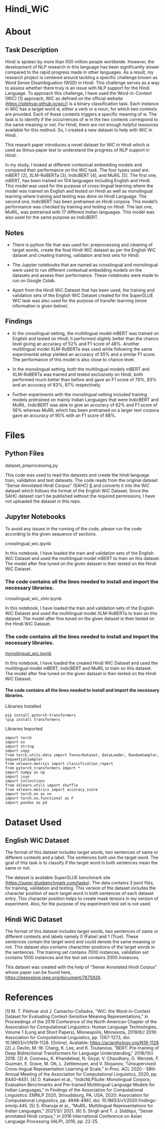 # Hindi_WiC

# About

## Task Description
Hindi is spoken by more than 500 million people worldwide. However, the development of NLP research in this language has been significantly slower compared to the rapid progress made in other languages. As a result, my research project is centered around tackling a specific challenge known as Word Sense Disambiguation (WSD) in Hindi. This challenge serves as a way to assess whether there truly is an issue with NLP support for the Hindi Language. To approach this challenge, I have used the Word-in-Context (WiC) [1] approach, WiC as defined on the official website (https://pilehvar.github.io/wic/) is a binary classification task. Each instance in WiC has a target word w, either a verb or a noun, for which two contexts are provided. Each of these contexts triggers a specific meaning of w. The task is to identify if the occurrences of w in the two contexts correspond to the same meaning or not. For Hindi, there are not enough helpful resources available for this method. So, I created a new dataset to help with WiC in Hindi.

This researh paper introduces a novel dataset for WiC in Hindi which is used as litmus paper test to understand the progress of NLP support in Hindi. 

In my study, I looked at different contextual embedding models and compared their performance on the WiC task. The four types used are: mBERT [2], XLM-RoBERTa [3], IndicBERT [4], and MuRIL [5]. The first one, mBERT, has been trained on 104 languages including English and Hindi. This model was used for the purpose of cross-lingual learning where the model was trained on English and tested on Hindi as well as monolingual learning where training and testing was done on Hindi Language. The second one, IndicBERT has been pretrained on Hindi corpora. This model’s performance was checked by training and testing on Hindi. The last one, MuRIL, was pretrained with 17 different Indian languages. This model was also used for the same purpose as IndicBERT.

## Notes

* There is python file that was used for: preprocessing and cleaning of target words, create the final Hindi WiC dataset as per the English WiC dataset and creating training, validation and test sets for Hindi.

* The Jupyter notebooks that are named as crosslingual and monolingual were used to run different contextual embedding models on the datasets and assess their performance. These notebooks were made to run on Google Colab.

* Apart from the Hindi WiC Dataset that has been used, the training and validation sets of the English WiC Dataset created for the SuperGLUE WiC task was also used for the purpose of transfer learning (more information is given below).

## Findings

* In the crosslingual setting, the multilingual model mBERT was trained on English and tested on Hindi, it performed slightly better than the chance level giving an accuracy of 52% and F1 score of 48%. Another multilingual model XLM-RoBERTa was used while following the same experimental setup yielded an accuracy of 55% and a similar F1 score. The performance of this model is also close to chance level. 

* In the monolingual setting, both the multilingual models mBERT and XLM-RoBERTa was trained and tested exclusively on Hindi, both performed much better than before and gave an F1 score of 79%, 83% and an accuracy of 83%, 87% respectively.

* Further experiments with the monolingual setting included training models pretrained on mainly Indian Languages that were IndicBERT and MuRIL. IndicBERT was able to give an accuracy of 62% and F1 score of 56% whereas MuRIL which has been pretrained on a larger text corpora gave an accuracy of 90% with an F1 score of 88%.

# Files

## Python Files

dataset_preprocessing.py

This code was used to read the datasets and create the hindi language train, validation and test datasets. The code reads from the original dataset "Sense Annotated Hindi Corpus" (SAHC) [6](https://ieeexplore.ieee.org/document/787592) and converts it into the WiC dataset which follows the format of the English WiC Dataset. Since the SAHC dataset can't be published without the required permissions, I have not uploaded the dataset in this repo. 

## Jupyter Notebooks

To avoid any issues in the running of the code, please run the code according to the given sequence of sections. 

crosslingual_wic.ipynb

In this notebook, I have loaded the train and validation sets of the English WiC Dataset and used the multilingual model mBERT to train on this dataset. 
The model after fine tuned on the given dataset is then tested on the Hindi WiC Dataset. 

### The code contains all the lines needed to install and import the necessary libraries.

crosslingual_wic_xlmr.ipynb

In this notebook, I have loaded the train and validation sets of the English WiC Dataset and used the multilingual model XLM-RoBERTa to train on this dataset. 
The model after fine tuned on the given dataset is then tested on the Hindi WiC Dataset. 

### The code contains all the lines needed to install and import the necessary libraries.

[monolingual_wic.ipynb](www.google.com)

In this notebook, I have loaded the created Hindi WiC Dataset and used the multilingual model mBERT, IndicBERT and MuRIL to train on this dataset. The model after fine tuned on the given dataset is then tested on the Hindi WiC Dataset. 

#### The code contains all the lines needed to install and import the necessary libraries.

Libraries Installed

```
pip install pytorch-transformers
!pip install transformers
```

Libraries Imported
```
import torch
import os
import string
import copy
from torch.utils.data import TensorDataset, DataLoader, RandomSampler, SequentialSampler
from sklearn.metrics import classification_report
from pytorch_transformers import *
import numpy as np
import json
import collections
from sklearn.utils import shuffle
from sklearn.metrics import accuracy_score
import torch.nn as nn
import torch.nn.functional as F
import pandas as pd
```


# Dataset Used

## English WiC Dataset

The format of this dataset includes target words, two sentences of same or different contexts and a label. The sentences both use the target word. The goal of this task is to classify if the target word in both sentences mean the same or not.

The dataset is available SuperGLUE benchmark site (https://super.gluebenchmark.com/tasks). The data contains 3 jsonl files, for training, validation and testing. This version of the dataset includes the character position of each target word in both sentences of each dataset entry. This character position helps to create mask tensors in my version of experiment. Also, for the purpose of my experiment test set is not used.

## Hindi WiC Dataset

The format of this dataset includes target words, two sentences of same or different contexts and labels namely 0 (False) and 1 (True). These sentences contain the target word and could denote the same meaning or not. This dataset also contains charachter positions of the target words in the sentences. The training set contains 7000 instances, validation set contains 1000 instances and the test set contains 2000 instances.

This dataset was created with the help of "Sense Annotated Hindi Corpus" whose paper can be found here, https://ieeexplore.ieee.org/document/7875926.  

# References

[1]  M. T. Pilehvar and J. Camacho-Collados, "WiC: the Word-in-Context Dataset for Evaluating Context-Sensitive Meaning Representations," in Proceedings of the 2019 Conference of the North American Chapter of the Association for Computational Linguistics: Human Language Technologies, Volume 1 (Long and Short Papers), Minneapolis, Minnesota, 2019/6// 2019: Association for Computational Linguistics, pp. 1267-1273, doi: 10.18653/v1/N19-1128. [Online]. Available: https://aclanthology.org/N19-1128
[2]  J. Devlin, M.-W. Chang, K. Lee, and K. Toutanova, "BERT: Pre-training of Deep Bidirectional Transformers for Language Understanding," 2018/10// 2018.
[3]  A. Conneau, K. Khandelwal, N. Goyal, V. Chaudhary, G. Wenzek, F. Guzmán, E. Grave, M. Ott, L. Zettlemoyer, and V. Stoyanov, “Unsupervised Cross-lingual Representation Learning at Scale,” in Proc. ACL 2020 - 58th Annual Meeting of the Association for Computational Linguistics, 2020, pp. 8440–8451.
[4]  D. Kakwani et al., "IndicNLPSuite: Monolingual Corpora, Evaluation Benchmarks and Pre-trained Multilingual Language Models for Indian Languages," in Findings of the Association for Computational Linguistics: EMNLP 2020, Stroudsburg, PA, USA, 2020: Association for Computational Linguistics, pp. 4948-4961, doi: 10.18653/v1/2020.findings-emnlp.445. 
[5]  S. Khanuja et al., "MuRIL: Multilingual Representations for Indian Languages," 2021/3// 2021.
[6]  S. Singh and T. J. Siddiqui, "Sense annotated Hindi corpus," in 2016 International Conference on Asian Language Processing (IALP), 2016, pp. 22-25.
